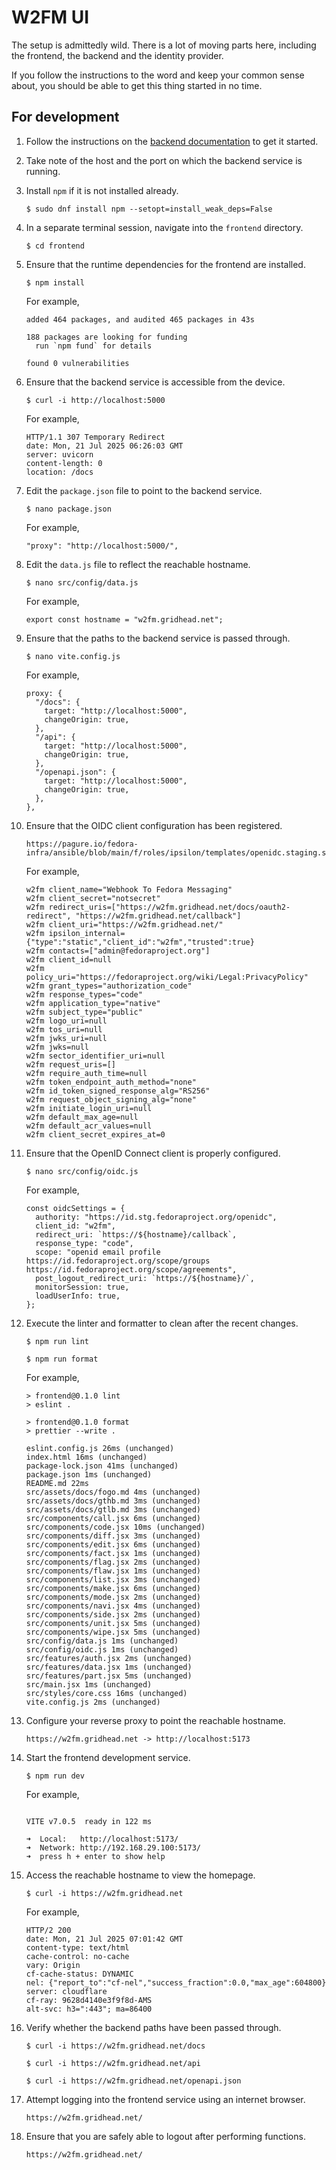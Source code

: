# W2FM UI

The setup is admittedly wild. There is a lot of moving parts here, including
the frontend, the backend and the identity provider.

If you follow the instructions to the word and keep your common sense about,
you should be able to get this thing started in no time.

## For development

1.  Follow the instructions on the
    [backend documentation](https://github.com/fedora-infra/webhook-to-fedora-messaging/blob/main/README.md)
    to get it started.

2.  Take note of the host and the port on which the backend service is running.

3.  Install `npm` if it is not installed already.

    ```
    $ sudo dnf install npm --setopt=install_weak_deps=False
    ```

4.  In a separate terminal session, navigate into the `frontend` directory.

    ```
    $ cd frontend
    ```

5.  Ensure that the runtime dependencies for the frontend are installed.

    ```
    $ npm install
    ```

    For example,

    ```
    added 464 packages, and audited 465 packages in 43s

    188 packages are looking for funding
      run `npm fund` for details

    found 0 vulnerabilities
    ```

6.  Ensure that the backend service is accessible from the device.

    ```
    $ curl -i http://localhost:5000
    ```

    For example,

    ```
    HTTP/1.1 307 Temporary Redirect
    date: Mon, 21 Jul 2025 06:26:03 GMT
    server: uvicorn
    content-length: 0
    location: /docs
    ```

7.  Edit the `package.json` file to point to the backend service.

    ```
    $ nano package.json
    ```

    For example,

    ```
    "proxy": "http://localhost:5000/",
    ```

8.  Edit the `data.js` file to reflect the reachable hostname.

    ```
    $ nano src/config/data.js
    ```

    For example,

    ```
    export const hostname = "w2fm.gridhead.net";
    ```

9.  Ensure that the paths to the backend service is passed through.

    ```
    $ nano vite.config.js
    ```

    For example,

    ```
    proxy: {
      "/docs": {
        target: "http://localhost:5000",
        changeOrigin: true,
      },
      "/api": {
        target: "http://localhost:5000",
        changeOrigin: true,
      },
      "/openapi.json": {
        target: "http://localhost:5000",
        changeOrigin: true,
      },
    },
    ```

10. Ensure that the OIDC client configuration has been registered.

    ```
    https://pagure.io/fedora-infra/ansible/blob/main/f/roles/ipsilon/templates/openidc.staging.static.j2
    ```

    For example,

    ```
    w2fm client_name="Webhook To Fedora Messaging"
    w2fm client_secret="notsecret"
    w2fm redirect_uris=["https://w2fm.gridhead.net/docs/oauth2-redirect", "https://w2fm.gridhead.net/callback"]
    w2fm client_uri="https://w2fm.gridhead.net/"
    w2fm ipsilon_internal={"type":"static","client_id":"w2fm","trusted":true}
    w2fm contacts=["admin@fedoraproject.org"]
    w2fm client_id=null
    w2fm policy_uri="https://fedoraproject.org/wiki/Legal:PrivacyPolicy"
    w2fm grant_types="authorization_code"
    w2fm response_types="code"
    w2fm application_type="native"
    w2fm subject_type="public"
    w2fm logo_uri=null
    w2fm tos_uri=null
    w2fm jwks_uri=null
    w2fm jwks=null
    w2fm sector_identifier_uri=null
    w2fm request_uris=[]
    w2fm require_auth_time=null
    w2fm token_endpoint_auth_method="none"
    w2fm id_token_signed_response_alg="RS256"
    w2fm request_object_signing_alg="none"
    w2fm initiate_login_uri=null
    w2fm default_max_age=null
    w2fm default_acr_values=null
    w2fm client_secret_expires_at=0
    ```

11. Ensure that the OpenID Connect client is properly configured.

    ```
    $ nano src/config/oidc.js
    ```

    For example,

    ```
    const oidcSettings = {
      authority: "https://id.stg.fedoraproject.org/openidc",
      client_id: "w2fm",
      redirect_uri: `https://${hostname}/callback`,
      response_type: "code",
      scope: "openid email profile https://id.fedoraproject.org/scope/groups https://id.fedoraproject.org/scope/agreements",
      post_logout_redirect_uri: `https://${hostname}/`,
      monitorSession: true,
      loadUserInfo: true,
    };
    ```

12. Execute the linter and formatter to clean after the recent changes.

    ```
    $ npm run lint
    ```

    ```
    $ npm run format
    ```

    For example,

    ```
    > frontend@0.1.0 lint
    > eslint .
    ```

    ```
    > frontend@0.1.0 format
    > prettier --write .

    eslint.config.js 26ms (unchanged)
    index.html 16ms (unchanged)
    package-lock.json 41ms (unchanged)
    package.json 1ms (unchanged)
    README.md 22ms
    src/assets/docs/fogo.md 4ms (unchanged)
    src/assets/docs/gthb.md 3ms (unchanged)
    src/assets/docs/gtlb.md 3ms (unchanged)
    src/components/call.jsx 6ms (unchanged)
    src/components/code.jsx 10ms (unchanged)
    src/components/diff.jsx 3ms (unchanged)
    src/components/edit.jsx 6ms (unchanged)
    src/components/fact.jsx 1ms (unchanged)
    src/components/flag.jsx 2ms (unchanged)
    src/components/flaw.jsx 1ms (unchanged)
    src/components/list.jsx 3ms (unchanged)
    src/components/make.jsx 6ms (unchanged)
    src/components/mode.jsx 2ms (unchanged)
    src/components/navi.jsx 4ms (unchanged)
    src/components/side.jsx 2ms (unchanged)
    src/components/unit.jsx 5ms (unchanged)
    src/components/wipe.jsx 5ms (unchanged)
    src/config/data.js 1ms (unchanged)
    src/config/oidc.js 1ms (unchanged)
    src/features/auth.jsx 2ms (unchanged)
    src/features/data.jsx 1ms (unchanged)
    src/features/part.jsx 5ms (unchanged)
    src/main.jsx 1ms (unchanged)
    src/styles/core.css 16ms (unchanged)
    vite.config.js 2ms (unchanged)
    ```

13. Configure your reverse proxy to point the reachable hostname.

    ```
    https://w2fm.gridhead.net -> http://localhost:5173
    ```

14. Start the frontend development service.

    ```
    $ npm run dev
    ```

    For example,

    ```

    VITE v7.0.5  ready in 122 ms

    ➜  Local:   http://localhost:5173/
    ➜  Network: http://192.168.29.100:5173/
    ➜  press h + enter to show help
    ```

15. Access the reachable hostname to view the homepage.

    ```
    $ curl -i https://w2fm.gridhead.net
    ```

    For example,

    ```
    HTTP/2 200
    date: Mon, 21 Jul 2025 07:01:42 GMT
    content-type: text/html
    cache-control: no-cache
    vary: Origin
    cf-cache-status: DYNAMIC
    nel: {"report_to":"cf-nel","success_fraction":0.0,"max_age":604800}
    server: cloudflare
    cf-ray: 9628d4140e3f9f8d-AMS
    alt-svc: h3=":443"; ma=86400
    ```

16. Verify whether the backend paths have been passed through.

    ```
    $ curl -i https://w2fm.gridhead.net/docs
    ```

    ```
    $ curl -i https://w2fm.gridhead.net/api
    ```

    ```
    $ curl -i https://w2fm.gridhead.net/openapi.json
    ```

17. Attempt logging into the frontend service using an internet browser.

    ```
    https://w2fm.gridhead.net/
    ```

18. Ensure that you are safely able to logout after performing functions.
    ```
    https://w2fm.gridhead.net/
    ```
